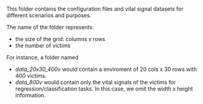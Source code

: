This folder contains the configuration files and vital signal datasets for different scenarios and purposes.

The name of the folder represents:  
- the size of the grid: columns x rows 
- the number of victims

For instance, a folder named
* _data_20x30_400v_ would contain a enviroment of 20 cols x 30 rows with 400 victims.
* _data_800v_ would contain only the vital signals of the victims for regression/classification tasks. In this case, we omit the width x height information.
